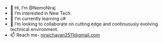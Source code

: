 - 👋 Hi, I’m @NemoNiraj
- 👀 I’m interested in New Tech.
- 🌱 I’m currently learning c#
- 💞️ I’m looking to collaborate on cutting edge and continuously evolving technical environment.
- 📫 Reach me- nirajchavan2511@gmail.com

<!---
NemoNiraj/NemoNiraj is a ✨ special ✨ repository because its `README.md` (this file) appears on your GitHub profile.
You can click the Preview link to take a look at your changes.
--->
